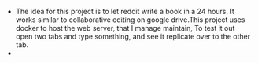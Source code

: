 - The idea for this project is to let reddit write a book in a 24 hours. 
  It works similar to collaborative editing on google drive.This project uses docker to host the web server, that I manage maintain, 
  To test it out open two tabs and type something, and see it replicate over to the other tab.
-